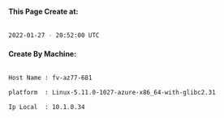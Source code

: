 
   
#### This Page Create at:

```bash

2022-01-27 - 20:52:00 UTC

```

#### Create By Machine:

```bash

Host Name : fv-az77-681

platform  : Linux-5.11.0-1027-azure-x86_64-with-glibc2.31

Ip Local  : 10.1.0.34

```

